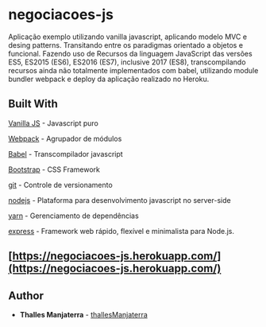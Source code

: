 # negociacoes-js

Aplicação exemplo utilizando vanilla javascript, aplicando modelo MVC
e desing patterns. Transitando entre os paradigmas orientado a objetos e funcional. Fazendo uso de Recursos da linguagem
JavaScript das versões ES5, ES2015 (ES6), ES2016 (ES7), inclusive
2017 (ES8), transcompilando recursos ainda não totalmente implementados com babel, utilizando module bundler webpack e deploy da aplicação realizado no Heroku.

## Built With
[Vanilla JS](http://vanilla-js.com/) - Javascript puro

[Webpack](https://webpack.github.io/) - Agrupador de módulos

[Babel](https://babeljs.io/) - Transcompilador javascript

[Bootstrap](http://getbootstrap.com/) - CSS Framework

[git](https://git-scm.com/) - Controle de versionamento

[nodejs](https://nodejs.org/en/) - Plataforma para desenvolvimento javascript no server-side

[yarn](https://yarnpkg.com/pt-BR/) - Gerenciamento de dependências

[express](http://expressjs.com/pt-br/) - Framework web rápido, flexível e minimalista para Node.js.

## [https://negociacoes-js.herokuapp.com/](https://negociacoes-js.herokuapp.com/)

## Author
* **Thalles Manjaterra** - [thallesManjaterra](https://github.com/thallesManjaterra)
